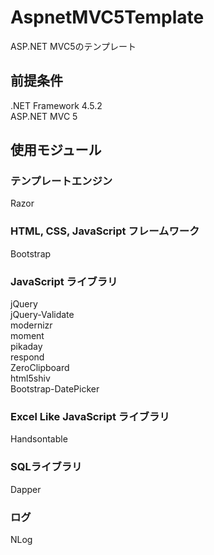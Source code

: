 # AspnetMVC5Template
ASP.NET MVC5のテンプレート

## 前提条件
.NET Framework 4.5.2  
ASP.NET MVC 5

## 使用モジュール
### テンプレートエンジン
Razor

### HTML, CSS, JavaScript フレームワーク
Bootstrap

### JavaScript ライブラリ
jQuery  
jQuery-Validate  
modernizr  
moment  
pikaday  
respond  
ZeroClipboard  
html5shiv  
Bootstrap-DatePicker  

### Excel Like JavaScript ライブラリ
Handsontable

### SQLライブラリ
Dapper

### ログ
NLog
